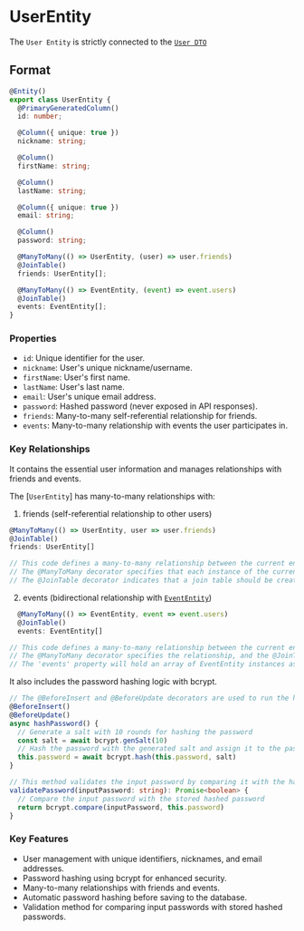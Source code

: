 # UserEntity

The `User Entity` is strictly connected to the [`User DTO`](UserDTO.md)

## Format

```typescript
@Entity()
export class UserEntity {
  @PrimaryGeneratedColumn()
  id: number;

  @Column({ unique: true })
  nickname: string;

  @Column()
  firstName: string;

  @Column()
  lastName: string;

  @Column({ unique: true })
  email: string;

  @Column()
  password: string;

  @ManyToMany(() => UserEntity, (user) => user.friends)
  @JoinTable()
  friends: UserEntity[];

  @ManyToMany(() => EventEntity, (event) => event.users)
  @JoinTable()
  events: EventEntity[];
}
```

### Properties

- `id`: Unique identifier for the user.
- `nickname`: User's unique nickname/username.
- `firstName`: User's first name.
- `lastName`: User's last name.
- `email`: User's unique email address.
- `password`: Hashed password (never exposed in API responses).
- `friends`: Many-to-many self-referential relationship for friends.
- `events`: Many-to-many relationship with events the user participates in.

### Key Relationships

It contains the essential user information and manages relationships with friends and events.

The [`UserEntity`] has many-to-many relationships with:

1. friends (self-referential relationship to other users)

```typescript
@ManyToMany(() => UserEntity, user => user.friends)
@JoinTable()
friends: UserEntity[]

// This code defines a many-to-many relationship between the current entity and the UserEntity.
// The @ManyToMany decorator specifies that each instance of the current entity can have many UserEntity instances as friends, and vice versa.
// The @JoinTable decorator indicates that a join table should be created to manage this relationship.
```

2. events (bidirectional relationship with [`EventEntity`](EventEntity.md))

```typescript
  @ManyToMany(() => EventEntity, event => event.users)
  @JoinTable()
  events: EventEntity[]

// This code defines a many-to-many relationship between the current entity and the EventEntity.
// The @ManyToMany decorator specifies the relationship, and the @JoinTable decorator indicates that a join table should be created to manage the relationship.
// The 'events' property will hold an array of EventEntity instances associated with the current entity.
```

It also includes the password hashing logic with bcrypt.

```typescript
// The @BeforeInsert and @BeforeUpdate decorators are used to run the hashPassword method before inserting or updating the entity in the database.
@BeforeInsert()
@BeforeUpdate()
async hashPassword() {
  // Generate a salt with 10 rounds for hashing the password
  const salt = await bcrypt.genSalt(10)
  // Hash the password with the generated salt and assign it to the password field
  this.password = await bcrypt.hash(this.password, salt)
}

// This method validates the input password by comparing it with the hashed password stored in the database.
validatePassword(inputPassword: string): Promise<boolean> {
  // Compare the input password with the stored hashed password
  return bcrypt.compare(inputPassword, this.password)
}
```

### Key Features

- User management with unique identifiers, nicknames, and email addresses.
- Password hashing using bcrypt for enhanced security.
- Many-to-many relationships with friends and events.
- Automatic password hashing before saving to the database.
- Validation method for comparing input passwords with stored hashed passwords.
